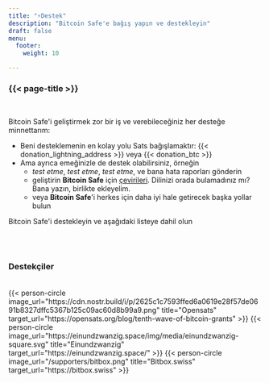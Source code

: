 ```yaml
---
title: "⚡Destek"
description: "Bitcoin Safe'e bağış yapın ve destekleyin"
draft: false
menu:
  footer:
    weight: 10 

---
```


### {{< page-title >}} 


<br>

Bitcoin Safe'i geliştirmek zor bir iş ve verebileceğiniz her desteğe minnettarım:
- Beni desteklemenin en kolay yolu Sats bağışlamaktır: {{< donation_lightning_address >}}  veya {{< donation_btc >}}
- Ama ayrıca emeğinizle de destek olabilirsiniz, örneğin
  -   *test etme*, *test etme*, *test etme*, ve bana hata raporları gönderin
  - geliştirin **Bitcoin Safe** için [çevirileri](https://hosted.weblate.org/engage/bitcoin-safe/). Dilinizi orada bulamadınız mı? Bana yazın, birlikte ekleyelim.
  -  veya **Bitcoin Safe**'i herkes için daha iyi hale getirecek başka yollar bulun

Bitcoin Safe'i destekleyin ve aşağıdaki listeye dahil olun

<br>
<br>

### Destekçiler

<br> 
 

<div class="row">
  {{< person-circle image_url="https://cdn.nostr.build/i/p/2625c1c7593ffed6a0619e28f57de0691b8327dffc5367b125c09ac60d8b99a9.png" title="Opensats" target_url="https://opensats.org/blog/tenth-wave-of-bitcoin-grants" >}}
  {{< person-circle image_url="https://einundzwanzig.space/img/media/einundzwanzig-square.svg" title="Einundzwanzig" target_url="https://einundzwanzig.space/" >}}
  {{< person-circle image_url="/supporters/bitbox.png" title="Bitbox.swiss" target_url="https://bitbox.swiss" >}}



</div>